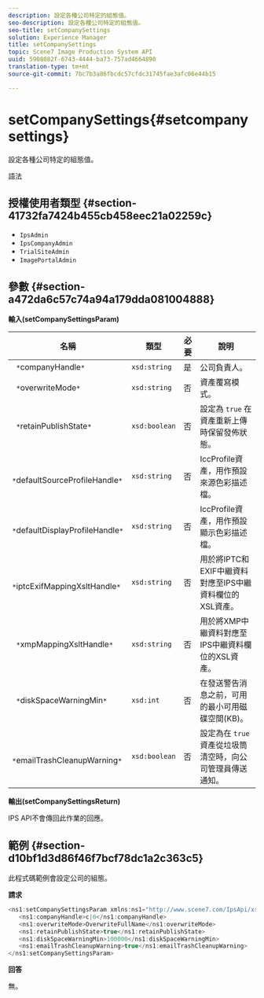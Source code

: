 ```yaml
---
description: 設定各種公司特定的組態值。
seo-description: 設定各種公司特定的組態值。
seo-title: setCompanySettings
solution: Experience Manager
title: setCompanySettings
topic: Scene7 Image Production System API
uuid: 5908082f-6743-4444-ba73-757ad4664890
translation-type: tm+mt
source-git-commit: 7bc7b3a86fbcdc57cfdc31745fae3afc06e44b15

---
```



# setCompanySettings{#setcompanysettings}

設定各種公司特定的組態值。

語法

## 授權使用者類型 {#section-41732fa7424b455cb458eec21a02259c}

* `IpsAdmin`
* `IpsCompanyAdmin`
* `TrialSiteAdmin`
* `ImagePortalAdmin`

## 參數 {#section-a472da6c57c74a94a179dda081004888}

**輸入(setCompanySettingsParam)**

| 名稱 | 類型 | 必要 | 說明 |
|---|---|---|---|
| ` *`companyHandle`*` | `xsd:string` | 是 | 公司負責人。 |
| ` *`overwriteMode`*` | `xsd:string` | 否 | 資產覆寫模式。 |
| ` *`retainPublishState`*` | `xsd:boolean` | 否 | 設定為 `true` 在資產重新上傳時保留發佈狀態。 |
| ` *`defaultSourceProfileHandle`*` | `xsd:string` | 否 | IccProfile資產，用作預設來源色彩描述檔。 |
| ` *`defaultDisplayProfileHandle`*` | `xsd:string` | 否 | IccProfile資產，用作預設顯示色彩描述檔。 |
| ` *`iptcExifMappingXsltHandle`*` | `xsd:string` | 否 | 用於將IPTC和EXIF中繼資料對應至IPS中繼資料欄位的XSL資產。 |
| ` *`xmpMappingXsltHandle`*` | `xsd:string` | 否 | 用於將XMP中繼資料對應至IPS中繼資料欄位的XSL資產。 |
| ` *`diskSpaceWarningMin`*` | `xsd:int` | 否 | 在發送警告消息之前，可用的最小可用磁碟空間(KB)。 |
| ` *`emailTrashCleanupWarning`*` | `xsd:boolean` | 否 | 設定為在 `true` 資產從垃圾筒清空時，向公司管理員傳送通知。 |

**輸出(setCompanySettingsReturn)**

IPS API不會傳回此作業的回應。

## 範例 {#section-d10bf1d3d86f46f7bcf78dc1a2c363c5}

此程式碼範例會設定公司的組態。

**請求**

```java
<ns1:setCompanySettingsParam xmlns:ns1="http://www.scene7.com/IpsApi/xsd/2008-01-15">
   <ns1:companyHandle>c|6</ns1:companyHandle>
   <ns1:overwriteMode>OverwriteFullName</ns1:overwriteMode>
   <ns1:retainPublishState>true</ns1:retainPublishState>
   <ns1:diskSpaceWarningMin>100000</ns1:diskSpaceWarningMin>
   <ns1:emailTrashCleanupWarning>true</ns1:emailTrashCleanupWarning>
</ns1:setCompanySettingsParam>
```

**回答**

無。
